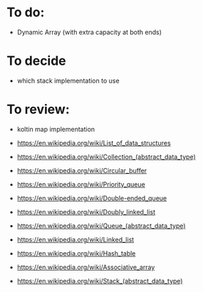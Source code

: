 # To do:

- Dynamic Array (with extra capacity at both ends)

# To decide

- which stack implementation to use

# To review:

- koltin map implementation

- https://en.wikipedia.org/wiki/List_of_data_structures
- https://en.wikipedia.org/wiki/Collection_(abstract_data_type)
- https://en.wikipedia.org/wiki/Circular_buffer
- https://en.wikipedia.org/wiki/Priority_queue
- https://en.wikipedia.org/wiki/Double-ended_queue
- https://en.wikipedia.org/wiki/Doubly_linked_list
- https://en.wikipedia.org/wiki/Queue_(abstract_data_type)
- https://en.wikipedia.org/wiki/Linked_list
- https://en.wikipedia.org/wiki/Hash_table
- https://en.wikipedia.org/wiki/Associative_array
- https://en.wikipedia.org/wiki/Stack_(abstract_data_type)